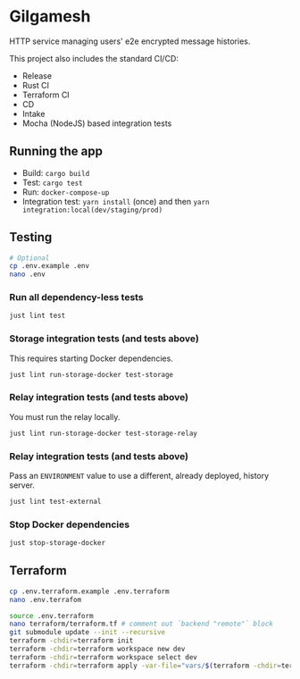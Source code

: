 # Gilgamesh

HTTP service managing users' e2e encrypted message histories.

This project also includes the standard CI/CD:
- Release
- Rust CI
- Terraform CI
- CD
- Intake
- Mocha (NodeJS) based integration tests

## Running the app

* Build: `cargo build`
* Test: `cargo test`
* Run: `docker-compose-up`
* Integration test: `yarn install` (once) and then `yarn integration:local(dev/staging/prod)`

## Testing

```bash
# Optional
cp .env.example .env
nano .env
```

### Run all dependency-less tests

```bash
just lint test
```

### Storage integration tests (and tests above)

This requires starting Docker dependencies.

```bash
just lint run-storage-docker test-storage
```

### Relay integration tests (and tests above)

You must run the relay locally.

```bash
just lint run-storage-docker test-storage-relay
```

### Relay integration tests (and tests above)

Pass an `ENVIRONMENT` value to use a different, already deployed, history server.

```bash
just lint test-external
```

### Stop Docker dependencies

```bash
just stop-storage-docker
```

## Terraform

```bash
cp .env.terraform.example .env.terraform
nano .env.terrafom
```

```bash
source .env.terraform
nano terraform/terraform.tf # comment out `backend "remote"` block
git submodule update --init --recursive
terraform -chdir=terraform init
terraform -chdir=terraform workspace new dev
terraform -chdir=terraform workspace select dev
terraform -chdir=terraform apply -var-file="vars/$(terraform -chdir=terraform workspace show).tfvars"
```
